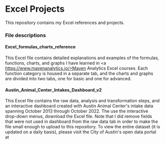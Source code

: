 # Excel Projects

This repository contains my Excel references and projects. 

### File descriptions

#### Excel_formulas_charts_reference
This Excel file contains detailed explanations and examples of the formulas, functions, charts, and graphs I have learned in <a https://www.mavenanalytics.io/>Maven Analytics</a> Excel courses. Each function category is housed in a separate tab, and the charts and graphs are divided into two tabs, one for basic and one for advanced. 

#### Austin_Animal_Center_Intakes_Dashboard_v2
This Excel file contains the raw data, analysis and transformation steps, and an interactive dashboard created with Austin Animal Center's intake data spanning October 2013 through October 2022. The use the interactive drop-down menus, download the Excel file. Note that I did remove fields that were not used in dashboard from the raw data tab in order to make the file small enough to upload to this repository. To view the entire dataset (it is updated on a daily basis), please visit the City of Austin's open data portal at 
